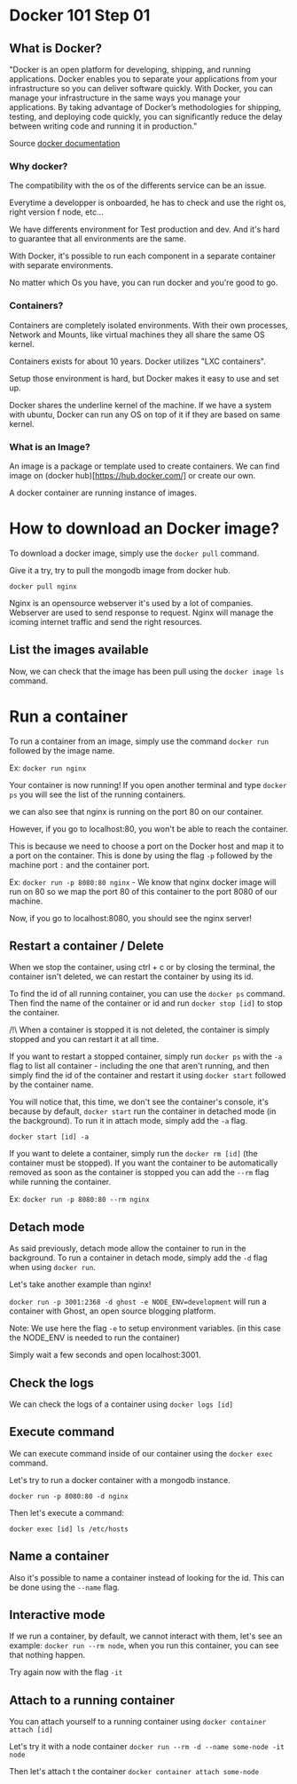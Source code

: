 # Docker 101 Step 01

## What is Docker?

"Docker is an open platform for developing, shipping, and running applications.
Docker enables you to separate your applications from your infrastructure so you can deliver software quickly.
With Docker, you can manage your infrastructure in the same ways you manage your applications. By taking advantage of Docker’s methodologies for shipping, testing, and deploying code quickly, you can significantly reduce the delay between writing code and running it in production."

Source [docker documentation](https://docs.docker.com/get-started/overview/)

### Why docker?

The compatibility with the os of the differents service can be an issue.

Everytime a developper is onboarded, he has to check and use the right os, right version f node, etc...

We have differents environment for Test production and dev. And it's hard to guarantee that all environments are the same.

With Docker, it's possible to run each component in a separate container with separate environments.

No matter which Os you have, you can run docker and you're good to go.

### Containers?

Containers are completely isolated environments. With their own processes, Network and Mounts, like virtual machines they all share the same OS kernel.

Containers exists for about 10 years. Docker utilizes "LXC containers".

Setup those environment is hard, but Docker makes it easy to use and set up.

Docker shares the underline kernel of the machine. If we have a system with ubuntu, Docker can run any OS on top of it if they are based on same kernel.

### What is an Image?

An image is a package or template used to create containers. We can find image on (docker hub)[https://hub.docker.com/] or create our own.

A docker container are running instance of images.

# How to download an Docker image?

To download a docker image, simply use the `docker pull` command.

Give it a try, try to pull the mongodb image from docker hub.

`docker pull nginx`

Nginx is an opensource webserver it's used by a lot of companies. Webserver are used to send response to request. Nginx will manage the icoming internet traffic and send the right resources.

## List the images available

Now, we can check that the image has been pull using the `docker image ls` command.

# Run a container

To run a container from an image, simply use the command `docker run` followed by the image name.

Ex: `docker run nginx`

Your container is now running! If you open another terminal and type `docker ps` you will see the list of the running containers.

we can also see that nginx is running on the port 80 on our container.

However, if you go to localhost:80, you won't be able to reach the container.

This is because we need to choose a port on the Docker host and map it to a port on the container. This is done by using the flag `-p` followed by the machine port `:` and the container port.

Ex: `docker run -p 8080:80 nginx` - We know that nginx docker image will run on 80 so we map the port 80 of this container to the port 8080 of our machine.

Now, if you go to localhost:8080, you should see the nginx server!

## Restart a container / Delete

When we stop the container, using ctrl + c or by closing the terminal, the container isn't deleted, we can restart the container by using its id.

To find the id of all running container, you can use the `docker ps` command. Then find the name of the container or id and run `docker stop [id]` to stop the container.

/!\ When a container is stopped it is not deleted, the container is simply stopped and you can restart it at all time.

If you want to restart a stopped container, simply run `docker ps` with the `-a` flag to list all container - including the one that aren't running, and then simply find the id of the container and restart it using `docker start` followed by the container name.

You will notice that, this time, we don't see the container's console, it's because by default, `docker start` run the container in detached mode (in the background). To run it in attach mode, simply add the `-a` flag.

`docker start [id] -a`

If you want to delete a container, simply run the `docker rm [id]` (the container must be stopped). If you want the container to be automatically removed as soon as the container is stopped you can add the `--rm` flag while running the container.

Ex: `docker run -p 8080:80 --rm nginx`

## Detach mode

As said previously, detach mode allow the container to run in the background. To run a container in detach mode, simply add the `-d` flag when using `docker run`.

Let's take another example than nginx!

`docker run -p 3001:2368 -d ghost -e NODE_ENV=development` will run a container with Ghost, an open source blogging platform.

Note: We use here the flag `-e` to setup environment variables. (in this case the NODE_ENV is needed to run the container)

Simply wait a few seconds and open localhost:3001.

## Check the logs

We can check the logs of a container using `docker logs [id]`

## Execute command

We can execute command inside of our container using the `docker exec` command.

Let's try to run a docker container with a mongodb instance.

`docker run -p 8080:80 -d nginx`

Then let's execute a command:

`docker exec [id] ls /etc/hosts`

## Name a container

Also it's possible to name a container instead of looking for the id. This can be done using the `--name` flag.

## Interactive mode

If we run a container, by default, we cannot interact with them, let's see an example:
`docker run --rm node`, when you run this container, you can see that nothing happen.

Try again now with the flag `-it`

## Attach to a running container

You can attach yourself to a running container using `docker container attach [id]`

Let's try it with a node container `docker run --rm -d --name some-node -it node`

Then let's attach t the container `docker container attach some-node`
